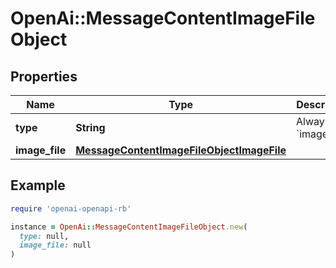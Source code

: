 # OpenAi::MessageContentImageFileObject

## Properties

| Name | Type | Description | Notes |
| ---- | ---- | ----------- | ----- |
| **type** | **String** | Always &#x60;image_file&#x60;. |  |
| **image_file** | [**MessageContentImageFileObjectImageFile**](MessageContentImageFileObjectImageFile.md) |  |  |

## Example

```ruby
require 'openai-openapi-rb'

instance = OpenAi::MessageContentImageFileObject.new(
  type: null,
  image_file: null
)
```

